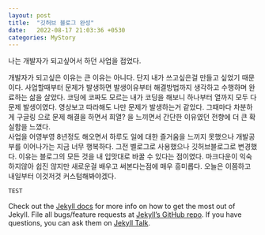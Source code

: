 ```yaml
---
layout: post
title:  "깃허브 블로그 완성"
date:   2022-08-17 21:03:36 +0530
categories: MyStory
---
```

나는 개발자가 되고싶어서 하던 사업을 접었다.

개발자가 되고싶은 이유는 큰 이유는 아니다. 단지 내가 쓰고싶은걸 만들고 싶었기 때문이다.
사업할때부터 문제가 발생하면 발생이유부터 해결방법까지 생각하고 수행하며 완료하는 삶을 살았다.
코딩에 코짜도 모르는 내가 코딩을 해보니 하나부터 열까지 모두 다 문제 발생이였다.
영상보고 따라해도 나만 문제가 발생하는거 같았다.
그때마다 차분하게 구글링 으로 문제 해결을 하면서 희열? 을 느끼면서 간단한 이유였던 전향에
더 큰 확실함을 느꼈다.  
사업을 어영부영 8년정도 해오면서 하루도 일에 대한 즐거움을 느끼지 못했으나
개발공부를 이어나가는 지금 너무 행복하다.
그전 벨로그로 사용했으나 깃허브블로그로 변경했다. 
이유는 블로그의 모든 것을 내 입맛대로 바꿀 수 있다는 점이였다.
마크다운이 익숙하지않아 쉽진 않지만 새로운걸 배우고 써본다는점에 매우 흥미롭다.
오늘은 이쯤하고 내일부터 이것저것 커스텀해봐야겠다.

```java
TEST
```

Check out the [Jekyll docs][jekyll-docs] for more info on how to get the most out of Jekyll. File all bugs/feature requests at [Jekyll’s GitHub repo][jekyll-gh]. If you have questions, you can ask them on [Jekyll Talk][jekyll-talk].

[jekyll-docs]: https://jekyllrb.com/docs/home
[jekyll-gh]:   https://github.com/jekyll/jekyll
[jekyll-talk]: https://talk.jekyllrb.com/


